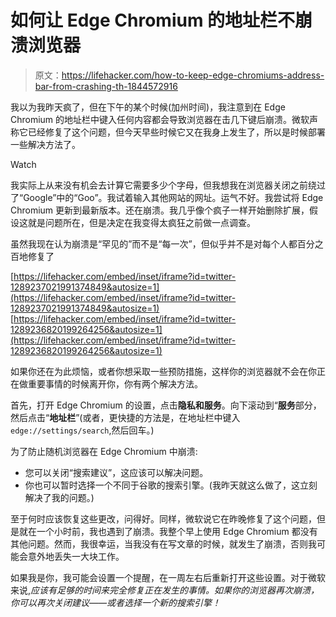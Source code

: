 # 如何让 Edge Chromium 的地址栏不崩溃浏览器

> 原文：<https://lifehacker.com/how-to-keep-edge-chromiums-address-bar-from-crashing-th-1844572916>

我以为我昨天疯了，但在下午的某个时候(加州时间)，我注意到在 Edge Chromium 的地址栏中键入任何内容都会导致浏览器在击几下键后崩溃。微软声称它已经修复了这个问题，但今天早些时候它又在我身上发生了，所以是时候部署一些解决方法了。

Watch

我实际上从来没有机会去计算它需要多少个字母，但我想我在浏览器关闭之前绕过了“Google”中的“Goo”。我试着输入其他网站的网址。运气不好。我尝试将 Edge Chromium 更新到最新版本。还在崩溃。我几乎像个疯子一样开始删除扩展，假设这就是问题所在，但是决定在我变得太疯狂之前做一点调查。

虽然我现在认为崩溃是“罕见的”而不是“每一次”，但似乎并不是对每个人都百分之百地修复了

 [https://lifehacker.com/embed/inset/iframe?id=twitter-1289237021991374849&autosize=1](https://lifehacker.com/embed/inset/iframe?id=twitter-1289237021991374849&autosize=1)  [https://lifehacker.com/embed/inset/iframe?id=twitter-1289236820199264256&autosize=1](https://lifehacker.com/embed/inset/iframe?id=twitter-1289236820199264256&autosize=1) 

如果你还在为此烦恼，或者你想采取一些预防措施，这样你的浏览器就不会在你正在做重要事情的时候离开你，你有两个解决方法。

首先，打开 Edge Chromium 的设置，点击**隐私和服务**。向下滚动到“**服务**部分，然后点击“**地址栏**”(或者，更快捷的方法是，在地址栏中键入`edge://settings/search`,然后回车。)

为了防止随机浏览器在 Edge Chromium 中崩溃:

*   您可以关闭“搜索建议”，这应该可以解决问题。
*   你也可以暂时选择一个不同于谷歌的搜索引擎。(我昨天就这么做了，这立刻解决了我的问题。)

至于何时应该恢复这些更改，问得好。同样，微软说它在昨晚修复了这个问题，但是就在一个小时前，我也遇到了崩溃。我整个早上使用 Edge Chromium 都没有其他问题。然而，我很幸运，当我没有在写文章的时候，就发生了崩溃，否则我可能会意外地丢失一大块工作。

如果我是你，我可能会设置一个提醒，在一周左右后重新打开这些设置。对于微软来说,*应该有足够的时间来完全修复正在发生的事情。如果你的浏览器再次崩溃，你可以再次关闭建议——或者选择一个新的搜索引擎！*